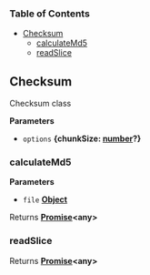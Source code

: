 <!-- Generated by documentation.js. Update this documentation by updating the source code. -->

### Table of Contents

-   [Checksum](#checksum)
    -   [calculateMd5](#calculatemd5)
    -   [readSlice](#readslice)

## Checksum

Checksum class

**Parameters**

-   `options` **{chunkSize: [number](https://developer.mozilla.org/docs/Web/JavaScript/Reference/Global_Objects/Number)?}** 

### calculateMd5

**Parameters**

-   `file` **[Object](https://developer.mozilla.org/docs/Web/JavaScript/Reference/Global_Objects/Object)** 

Returns **[Promise](https://developer.mozilla.org/docs/Web/JavaScript/Reference/Global_Objects/Promise)&lt;any>** 

### readSlice

Returns **[Promise](https://developer.mozilla.org/docs/Web/JavaScript/Reference/Global_Objects/Promise)&lt;any>** 
